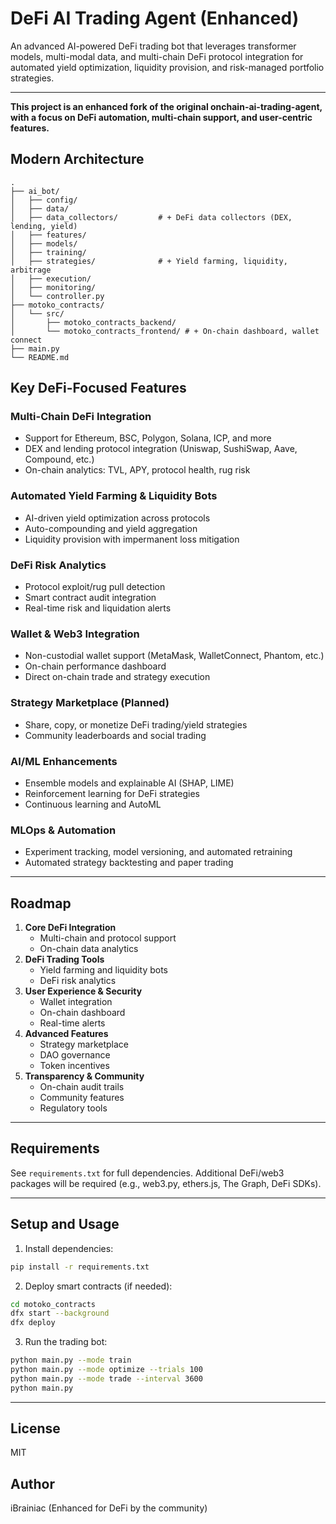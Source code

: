 # DeFi AI Trading Agent (Enhanced)

An advanced AI-powered DeFi trading bot that leverages transformer models, multi-modal data, and multi-chain DeFi protocol integration for automated yield optimization, liquidity provision, and risk-managed portfolio strategies.

---

**This project is an enhanced fork of the original onchain-ai-trading-agent, with a focus on DeFi automation, multi-chain support, and user-centric features.**

## Modern Architecture

```
.
├── ai_bot/
│   ├── config/
│   ├── data/
│   ├── data_collectors/         # + DeFi data collectors (DEX, lending, yield)
│   ├── features/
│   ├── models/
│   ├── training/
│   ├── strategies/              # + Yield farming, liquidity, arbitrage
│   ├── execution/
│   ├── monitoring/
│   └── controller.py
├── motoko_contracts/
│   └── src/
│       ├── motoko_contracts_backend/
│       └── motoko_contracts_frontend/ # + On-chain dashboard, wallet connect
├── main.py
└── README.md
```

## Key DeFi-Focused Features

### Multi-Chain DeFi Integration
- Support for Ethereum, BSC, Polygon, Solana, ICP, and more
- DEX and lending protocol integration (Uniswap, SushiSwap, Aave, Compound, etc.)
- On-chain analytics: TVL, APY, protocol health, rug risk

### Automated Yield Farming & Liquidity Bots
- AI-driven yield optimization across protocols
- Auto-compounding and yield aggregation
- Liquidity provision with impermanent loss mitigation

### DeFi Risk Analytics
- Protocol exploit/rug pull detection
- Smart contract audit integration
- Real-time risk and liquidation alerts

### Wallet & Web3 Integration
- Non-custodial wallet support (MetaMask, WalletConnect, Phantom, etc.)
- On-chain performance dashboard
- Direct on-chain trade and strategy execution

### Strategy Marketplace (Planned)
- Share, copy, or monetize DeFi trading/yield strategies
- Community leaderboards and social trading

### AI/ML Enhancements
- Ensemble models and explainable AI (SHAP, LIME)
- Reinforcement learning for DeFi strategies
- Continuous learning and AutoML

### MLOps & Automation
- Experiment tracking, model versioning, and automated retraining
- Automated strategy backtesting and paper trading

---

## Roadmap

1. **Core DeFi Integration**
    - Multi-chain and protocol support
    - On-chain data analytics
2. **DeFi Trading Tools**
    - Yield farming and liquidity bots
    - DeFi risk analytics
3. **User Experience & Security**
    - Wallet integration
    - On-chain dashboard
    - Real-time alerts
4. **Advanced Features**
    - Strategy marketplace
    - DAO governance
    - Token incentives
5. **Transparency & Community**
    - On-chain audit trails
    - Community features
    - Regulatory tools

---

## Requirements

See `requirements.txt` for full dependencies. Additional DeFi/web3 packages will be required (e.g., web3.py, ethers.js, The Graph, DeFi SDKs).

---

## Setup and Usage

1. Install dependencies:
```bash
pip install -r requirements.txt
```

2. Deploy smart contracts (if needed):
```bash
cd motoko_contracts
dfx start --background
dfx deploy
```

3. Run the trading bot:
```bash
python main.py --mode train
python main.py --mode optimize --trials 100
python main.py --mode trade --interval 3600
python main.py
```

---

## License

MIT

## Author

iBrainiac (Enhanced for DeFi by the community)